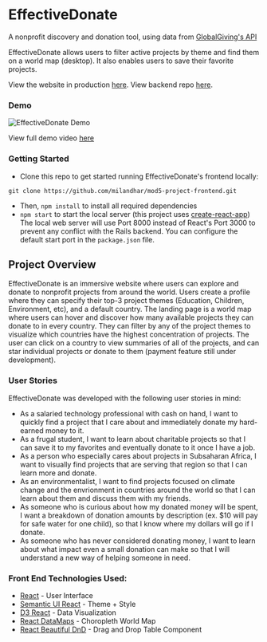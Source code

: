 # EffectiveDonate
A nonprofit discovery and donation tool, using data from [GlobalGiving's API](https://www.globalgiving.org/api/)

EffectiveDonate allows users to filter active projects by theme and find them on a world map (desktop). It also enables users to save their favorite projects.

View the website in production [here](https://effectivedonate.herokuapp.com/).
View backend repo [here](https://github.com/milandhar/mod5-project-backend).


### Demo
![EffectiveDonate Demo](https://media.giphy.com/media/WOHREdgquCDPSrClJN/giphy.gif)

View full demo video [here](https://youtu.be/kSz0PQtufXE)


### Getting Started

* Clone this repo to get started running EffectiveDonate's frontend locally:
```
git clone https://github.com/milandhar/mod5-project-frontend.git
```
* Then, `npm install` to install all required dependencies
* `npm start` to start the local server (this project uses [create-react-app](https://github.com/facebook/create-react-app))
The local web server will use Port 8000 instead of React's Port 3000 to prevent any conflict with the Rails backend. You can configure the default start port in the `package.json` file. 

## Project Overview 
EffectiveDonate is an immersive website where users can explore and donate to nonprofit projects from around the world. Users create a profile where they can specify their top-3 project themes (Education, Children, Environment, etc), and a default country. The landing page is a world map where users can hover and discover how many available projects they can donate to in every country. They can filter by any of the project themes to visualize which countries have the highest concentration of projects. The user can click on a country to view summaries of all of the projects, and can star individual projects or donate to them (payment feature still under development). 

### User Stories
EffectiveDonate was developed with the following user stories in mind: 
* As a salaried technology professional with cash on hand, I want to quickly find a project that I care about and immediately donate my hard-earned money to it.
* As a frugal student, I want to learn about charitable projects so that I can save it to my favorites and eventually donate to it once I have a job.
* As a person who especially cares about projects in Subsaharan Africa, I want to visually find projects that are serving that region so that I can learn more and donate.
* As an environmentalist, I want to find projects focused on climate change and the envrionment in countries around the world so that I can learn about them and discuss them with my friends.
* As someone who is curious about how my donated money will be spent, I want a breakdown of donation amounts by description (ex. $10 will pay for safe water for one child), so that I know where my dollars will go if I donate.
* As someone who has never considered donating money, I want to learn about what impact even a small donation can make so that I will understand a new way of helping someone in need.

### Front End Technologies Used:
* [React](https://reactjs.org/) - User Interface 
* [Semantic UI React](https://react.semantic-ui.com/) - Theme + Style
* [D3 React](https://react-d3-library.github.io/) - Data Visualization 
* [React DataMaps](https://www.npmjs.com/package/react-datamaps) - Choropleth World Map 
* [React Beautiful DnD](https://react-beautiful-dnd.netlify.com/?path=/story/single-vertical-list--basic) - Drag and Drop Table Component

